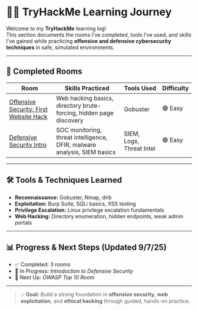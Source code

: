 # 🕵️‍♂️ TryHackMe Learning Journey

Welcome to my **TryHackMe** learning log!  
This section documents the rooms I’ve completed, tools I’ve used, and skills I’ve gained while practicing **offensive and defensive cybersecurity techniques** in safe, simulated environments.

---

## 🧩 Completed Rooms

| Room | Skills Practiced | Tools Used | Difficulty |
|------|------------------|------------|------------|
| [Offensive Security: First Website Hack](./offensive-security-first-hack.md) | Web hacking basics, directory brute-forcing, hidden page discovery | Gobuster | 🟢 Easy |
| [Defensive Security Intro](./defensive-security-intro.md) | SOC monitoring, threat intelligence, DFIR, malware analysis, SIEM basics | SIEM, Logs, Threat Intel | 🟢 Easy |

---

## 🛠️ Tools & Techniques Learned
- **Reconnaissance:** Gobuster, Nmap, dirb
- **Exploitation:** Burp Suite, SQLi basics, XSS testing
- **Privilege Escalation:** Linux privilege escalation fundamentals
- **Web Hacking:** Directory enumeration, hidden endpoints, weak admin portals

---

## 📊 Progress & Next Steps (Updated 9/7/25)
- ✅ Completed: 3 rooms  
- 🚧 In Progress: *Introduction to Defensive Security*  
- 🎯 Next Up: *OWASP Top 10 Room*  

---

> 💡 **Goal:** Build a strong foundation in **offensive security**, **web exploitation**, and **ethical hacking** through guided, hands-on practice.
